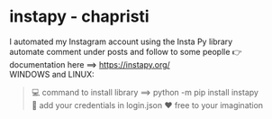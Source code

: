 # instapy - chapristi
I automated my Instagram account using the Insta Py library<br>
automate comment under posts and follow to some peoplle
👉 documentation here ==> https://instapy.org/ <br>
WINDOWS and LINUX:<br> 
> 💻 command to install library ==> python -m pip install instapy<br>
> 🧐 add your credentials in login.json
> ❤️ free to your imagination

